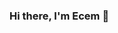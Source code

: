 ### Hi there, I'm Ecem 👋

<!--
**yrnecem/yrnecem** is a ✨ _special_ ✨ repository because its `README.md` (this file) appears on your GitHub profile.



- 🔭 I’m currently working on Vs Code
- 🌱 I’m currently learning game programming 



- 📫 How to reach me: linkedin.com/in/yrnecm


-->
